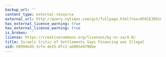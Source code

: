 ```yaml
---
backup_url: ''
content_type: external-resource
external_url: http://query.nytimes.com/gst/fullpage.html?res=9F01E3D9163CF933A25750C0A9639C8B63&pagewanted=all
has_external_licence_warning: true
has_external_license_warning: true
is_broken: ''
license: https://creativecommons.org/licenses/by-nc-sa/4.0/
title: Israeli Critic of Settlements Says Financing was Illegal
uid: 68994ed5-3cfe-4e15-8fc2-ad085e9796be
---
```

